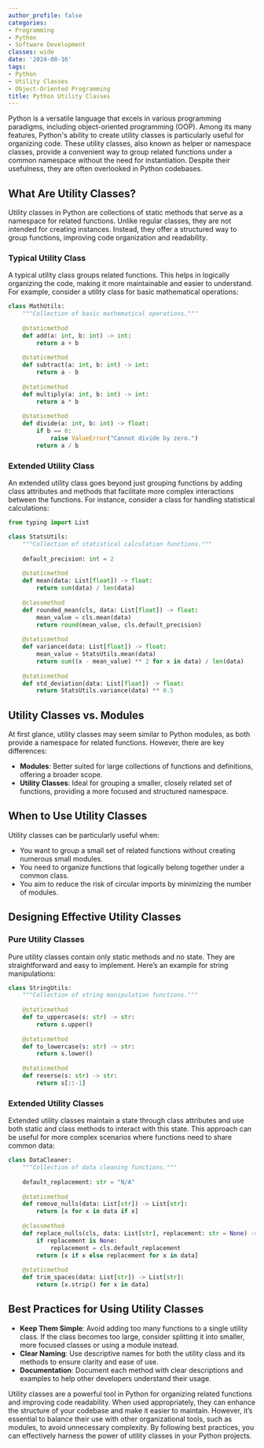 ```yaml
---
author_profile: false
categories:
- Programming
- Python
- Software Development
classes: wide
date: '2024-08-16'
tags:
- Python
- Utility Classes
- Object-Oriented Programming
title: Python Utility Classes
---
```


Python is a versatile language that excels in various programming paradigms, including object-oriented programming (OOP). Among its many features, Python's ability to create utility classes is particularly useful for organizing code. These utility classes, also known as helper or namespace classes, provide a convenient way to group related functions under a common namespace without the need for instantiation. Despite their usefulness, they are often overlooked in Python codebases.

## What Are Utility Classes?

Utility classes in Python are collections of static methods that serve as a namespace for related functions. Unlike regular classes, they are not intended for creating instances. Instead, they offer a structured way to group functions, improving code organization and readability.

### Typical Utility Class

A typical utility class groups related functions. This helps in logically organizing the code, making it more maintainable and easier to understand. For example, consider a utility class for basic mathematical operations:

```python
class MathUtils:
    """Collection of basic mathematical operations."""
    
    @staticmethod
    def add(a: int, b: int) -> int:
        return a + b
    
    @staticmethod
    def subtract(a: int, b: int) -> int:
        return a - b
    
    @staticmethod
    def multiply(a: int, b: int) -> int:
        return a * b
    
    @staticmethod
    def divide(a: int, b: int) -> float:
        if b == 0:
            raise ValueError("Cannot divide by zero.")
        return a / b
```

### Extended Utility Class

An extended utility class goes beyond just grouping functions by adding class attributes and methods that facilitate more complex interactions between the functions. For instance, consider a class for handling statistical calculations:

```python
from typing import List

class StatsUtils:
    """Collection of statistical calculation functions."""
    
    default_precision: int = 2
    
    @staticmethod
    def mean(data: List[float]) -> float:
        return sum(data) / len(data)
    
    @classmethod
    def rounded_mean(cls, data: List[float]) -> float:
        mean_value = cls.mean(data)
        return round(mean_value, cls.default_precision)
    
    @staticmethod
    def variance(data: List[float]) -> float:
        mean_value = StatsUtils.mean(data)
        return sum((x - mean_value) ** 2 for x in data) / len(data)
    
    @staticmethod
    def std_deviation(data: List[float]) -> float:
        return StatsUtils.variance(data) ** 0.5
```

## Utility Classes vs. Modules

At first glance, utility classes may seem similar to Python modules, as both provide a namespace for related functions. However, there are key differences:

- **Modules**: Better suited for large collections of functions and definitions, offering a broader scope.
- **Utility Classes**: Ideal for grouping a smaller, closely related set of functions, providing a more focused and structured namespace.

## When to Use Utility Classes

Utility classes can be particularly useful when:

- You want to group a small set of related functions without creating numerous small modules.
- You need to organize functions that logically belong together under a common class.
- You aim to reduce the risk of circular imports by minimizing the number of modules.

## Designing Effective Utility Classes

### Pure Utility Classes

Pure utility classes contain only static methods and no state. They are straightforward and easy to implement. Here’s an example for string manipulations:

```python
class StringUtils:
    """Collection of string manipulation functions."""
    
    @staticmethod
    def to_uppercase(s: str) -> str:
        return s.upper()
    
    @staticmethod
    def to_lowercase(s: str) -> str:
        return s.lower()
    
    @staticmethod
    def reverse(s: str) -> str:
        return s[::-1]
```

### Extended Utility Classes

Extended utility classes maintain a state through class attributes and use both static and class methods to interact with this state. This approach can be useful for more complex scenarios where functions need to share common data:

```python
class DataCleaner:
    """Collection of data cleaning functions."""
    
    default_replacement: str = "N/A"
    
    @staticmethod
    def remove_nulls(data: List[str]) -> List[str]:
        return [x for x in data if x]
    
    @classmethod
    def replace_nulls(cls, data: List[str], replacement: str = None) -> List[str]:
        if replacement is None:
            replacement = cls.default_replacement
        return [x if x else replacement for x in data]
    
    @staticmethod
    def trim_spaces(data: List[str]) -> List[str]:
        return [x.strip() for x in data]
```

## Best Practices for Using Utility Classes

- **Keep Them Simple**: Avoid adding too many functions to a single utility class. If the class becomes too large, consider splitting it into smaller, more focused classes or using a module instead.
- **Clear Naming**: Use descriptive names for both the utility class and its methods to ensure clarity and ease of use.
- **Documentation**: Document each method with clear descriptions and examples to help other developers understand their usage.

Utility classes are a powerful tool in Python for organizing related functions and improving code readability. When used appropriately, they can enhance the structure of your codebase and make it easier to maintain. However, it’s essential to balance their use with other organizational tools, such as modules, to avoid unnecessary complexity. By following best practices, you can effectively harness the power of utility classes in your Python projects.